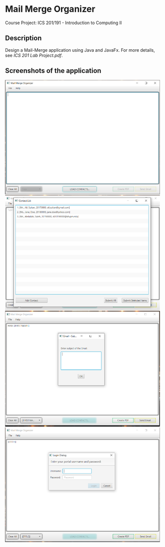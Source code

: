 # Mail Merge Organizer
  Course Project: ICS 201/191 - Introduction to Computing II

## Description
   Design a Mail-Merge application using Java and JavaFx. For more details, see *ICS 201 Lab Project.pdf*.
  
## Screenshots of the application
![](images/1.PNG)
![](images/2.PNG)
![](images/3.PNG)
![](images/4.PNG)

